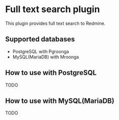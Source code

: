 # Full text search plugin

This plugin provides full text search to Redmine.

## Supported databases

* PostgreSQL with Pgroonga
* MySQL(MariaDB) with Mroonga

## How to use with PostgreSQL

TODO

## How to use with MySQL(MariaDB)

TODO

